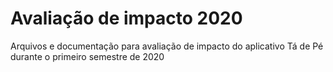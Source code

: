 # Avaliação de impacto 2020

Arquivos e documentação para avaliação de impacto do aplicativo Tá de Pé durante o primeiro semestre de 2020
